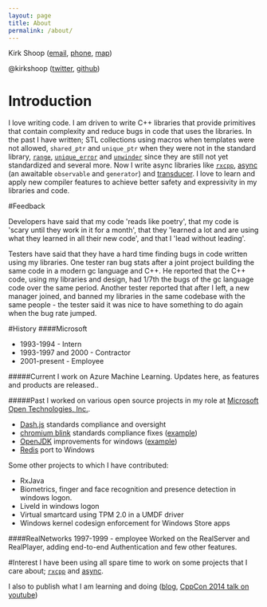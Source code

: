 ```yaml
---
layout: page
title: About
permalink: /about/
---
```


Kirk Shoop ([email](mailto:kirk.shoop@gmail.com), 
[phone](tel:1-206-819-4225), 
[map](https://maps.google.com?daddr=Seattle+WA+98117))

@kirkshoop ([twitter](https://twitter.com/kirkshoop), 
[github](https://github.com/kirkshoop))

# Introduction
I love writing code. I am driven to write C++ libraries that provide primitives that contain complexity and reduce bugs in code that uses the libraries. In the past I have written; STL collections using macros when templates were not allowed, `shared_ptr` and `unique_ptr` when they were not in the standard library, [`range`](https://github.com/kirkshoop/libraries/blob/master/range.h), [`unique_error`](https://github.com/kirkshoop/libraries/blob/master/unique_error.h) and [`unwinder`](https://github.com/kirkshoop/libraries/blob/master/unwinder.h) since they are still not yet standardized and several more. Now I write async libraries like [`rxcpp`](https://github.com/Reactive-Extensions/RxCpp), [async](https://github.com/kirkshoop/await) (an awaitable `observable` and `generator`) and [transducer](https://github.com/kirkshoop/transducer). I love to learn and apply new compiler features to achieve better safety and expressivity in my libraries and code.

#Feedback

Developers have said that my code 'reads like poetry', that my code is 'scary until they work in it for a month', that they 'learned a lot and are using what they learned in all their new code', and that I 'lead without leading'.

Testers have said that they have a hard time finding bugs in code written using my libraries. One tester ran bug stats after a joint project building the same code in a modern gc language and C++. He reported that the C++ code, using my libraries and design, had 1/7th the bugs of the gc language code over the same period. Another tester reported that after I left, a new manager joined, and banned my libraries in the same codebase with the same people - the tester said it was nice to have something to do again when the bug rate jumped. 

#History
####Microsoft 
* 1993-1994 - Intern
* 1993-1997 and 2000 - Contractor
* 2001-present - Employee

#####Current
I work on Azure Machine Learning. Updates here, as features and products are released..

#####Past
I worked on various open source projects in my role at [Microsoft Open Technologies, Inc.](https://msopentech.com/).

* [Dash.js](https://github.com/Dash-Industry-Forum/dash.js/) standards compliance and oversight
* [chromium blink](http://www.chromium.org/blink) standards compliance fixes ([example](https://codereview.chromium.org/894913002))
* [OpenJDK](http://openjdk.java.net/) improvements for windows ([example](http://hg.openjdk.java.net/jdk9/dev/jdk/rev/26e6402772c8))
* [Redis](https://github.com/MSOpenTech/redis) port to Windows

Some other projects to which I have contributed:

* RxJava
* Biometrics, finger and face recognition and presence detection in windows logon.
* LiveId in windows logon
* Virtual smartcard using TPM 2.0 in a UMDF driver
* Windows kernel codesign enforcement for Windows Store apps

####RealNetworks 
1997-1999 - employee
Worked on the RealServer and RealPlayer, adding end-to-end Authentication and few other features.

#Interest
 I have been using all spare time to work on some projects that I care about; [`rxcpp`](https://github.com/Reactive-Extensions/RxCpp) and [async](https://github.com/kirkshoop/await).
 
 I also to publish what I am learning and doing ([blog](http://kirkshoop.github.io/), [CppCon 2014 talk on youtube](https://www.youtube.com/watch?v=Bfn9hA-3n6k))
 